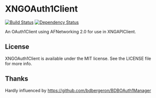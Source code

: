 # XNGOAuth1Client

[![Build Status](https://travis-ci.org/pietbrauer/XNGOAuth1Client.svg?branch=master)](https://travis-ci.org/pietbrauer/XNGOAuth1Client) [![Dependency Status](https://www.versioneye.com/objective-c/xngoauth1client/0.0.2/badge.png)](https://www.versioneye.com/objective-c/xngoauth1client/0.0.2)

An OAuth1Client using AFNetworking 2.0 for use in XNGAPIClient.

## License

XNGOAuth1Client is available under the MIT license. See the LICENSE file for more info.

## Thanks

Hardly influenced by https://github.com/bdbergeron/BDBOAuth1Manager
